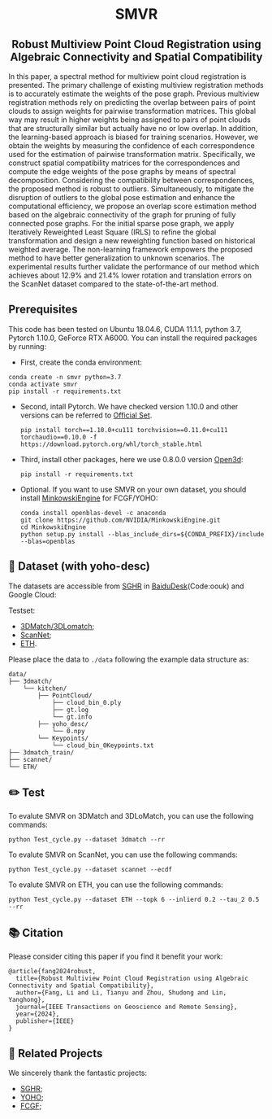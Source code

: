 <h1 align="center"> <p> SMVR</p></h1>
<h2 align="center"> Robust Multiview Point Cloud Registration using Algebraic Connectivity and Spatial Compatibility </h2>

In this paper, a spectral method for multiview point cloud registration is presented. The primary challenge of existing multiview registration methods is to accurately estimate the weights of the pose graph. Previous multiview registration methods rely on predicting the overlap between pairs of point clouds to assign weights for pairwise transformation matrices. This global way may result in higher weights being assigned to pairs of point clouds that are structurally similar but actually have no or low overlap. In addition, the learning-based approach is biased for training scenarios. However, we obtain the weights by measuring the confidence of each correspondence used for the estimation of pairwise transformation matrix. Specifically, we construct spatial compatibility matrices for the correspondences and compute the edge weights of the pose graphs by means of spectral decomposition. Considering the compatibility between correspondences, the proposed method is robust to outliers. Simultaneously, to mitigate the disruption of outliers to the global pose estimation and enhance the computational efficiency, we propose an overlap score estimation method based on the algebraic connectivity of the graph for pruning of fully connected pose graphs. For the initial sparse pose graph, we apply Iteratively Reweighted Least Square (IRLS) to refine the global transformation and design a new reweighting function based on historical weighted average. The non-learning framework empowers the proposed method to have better generalization to unknown scenarios. The experimental results further validate the performance of our method which achieves about 12.9% and 21.4% lower rotation and translation errors on the ScanNet dataset compared to the state-of-the-art method.

## Prerequisites

This code has been tested on Ubuntu 18.04.6, CUDA 11.1.1, python 3.7, Pytorch 1.10.0, GeForce RTX A6000. You can install the required packages by running:

- First, create the conda environment:
```
conda create -n smvr python=3.7
conda activate smvr
pip install -r requirements.txt
```

- Second, intall Pytorch. We have checked version 1.10.0 and other versions can be referred to [Official Set](https://pytorch.org/get-started/previous-versions/).
  ```
  pip install torch==1.10.0+cu111 torchvision==0.11.0+cu111 torchaudio==0.10.0 -f https://download.pytorch.org/whl/torch_stable.html
  ```

- Third, install other packages, here we use 0.8.0.0 version [Open3d](http://www.open3d.org/):
  ```
  pip install -r requirements.txt
  ```

- Optional. If you want to use SMVR on your own dataset, you should install [MinkowskiEngine](https://github.com/NVIDIA/MinkowskiEngine) for FCGF/YOHO:
  ```
  conda install openblas-devel -c anaconda
  git clone https://github.com/NVIDIA/MinkowskiEngine.git
  cd MinkowskiEngine
  python setup.py install --blas_include_dirs=${CONDA_PREFIX}/include --blas=openblas
  ```

## 💾 Dataset (with yoho-desc)
The datasets are accessible from [SGHR](https://github.com/WHU-USI3DV/SGHR/tree/master) in [BaiduDesk](https://pan.baidu.com/s/1FcAPjmrsJ6EEPLbtf85Irw)(Code:oouk) and Google Cloud:

Testset:
- [3DMatch/3DLomatch](https://drive.google.com/file/d/1T9fyU2XAYmXwiWZif--j5gP9G8As5cxn/view?usp=sharing);
- [ScanNet](https://drive.google.com/file/d/1GM6ePDDqZ3awJOZpctd3nqy1VgazV6CD/view?usp=sharing);
- [ETH](https://drive.google.com/file/d/1MW8SV44fuFTS5b2XrdADaqH5xRf3sLMk/view?usp=sharing).

Please place the data to ```./data``` following the example data structure as:

```
data/
├── 3dmatch/
    └── kitchen/
        ├── PointCloud/
            ├── cloud_bin_0.ply
            ├── gt.log
            └── gt.info
        ├── yoho_desc/
            └── 0.npy
        └── Keypoints/
            └── cloud_bin_0Keypoints.txt
├── 3dmatch_train/
├── scannet/
└── ETH/
```

## ✏️ Test
To evalute SMVR on 3DMatch and 3DLoMatch, you can use the following commands:
```
python Test_cycle.py --dataset 3dmatch --rr
```

To evalute SMVR on ScanNet, you can use the following commands:
```
python Test_cycle.py --dataset scannet --ecdf
```

To evalute SMVR on ETH, you can use the following commands:
```
python Test_cycle.py --dataset ETH --topk 6 --inlierd 0.2 --tau_2 0.5 --rr
```

## 📚 Citation
Please consider citing this paper if you find it benefit your work:

```
@article{fang2024robust,
  title={Robust Multiview Point Cloud Registration using Algebraic Connectivity and Spatial Compatibility},
  author={Fang, Li and Li, Tianyu and Zhou, Shudong and Lin, Yanghong},
  journal={IEEE Transactions on Geoscience and Remote Sensing},
  year={2024},
  publisher={IEEE}
}
```

## 🔗 Related Projects
We sincerely thank the fantastic projects:
- [SGHR](https://github.com/WHU-USI3DV/SGHR/tree/master);
- [YOHO](https://github.com/HpWang-whu/YOHO);
- [FCGF](https://github.com/chrischoy/FCGF);

